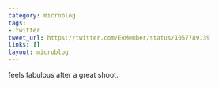 ```yaml
---
category: microblog
tags:
- twitter
tweet_url: https://twitter.com/ExMember/status/1057789139
links: []
layout: microblog
---
```

feels fabulous after a great shoot.
